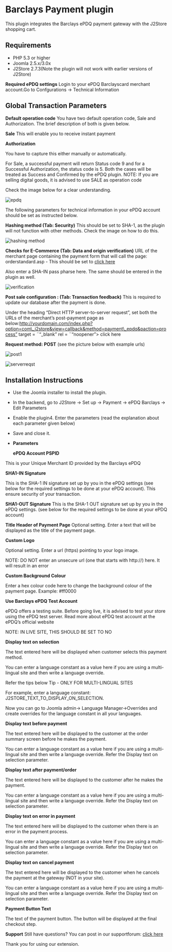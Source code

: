 # Barclays Payment plugin

This plugin integrates the Barclays ePDQ payment gateway with the J2Store shopping cart.

## Requirements <a id="requirements"></a>

* PHP 5.3 or higher
* Joomla 2.5.x/3.0x
* J2Store 2.7.3\(Note the plugin will not work with earlier versions of J2Store\)

**Required ePDQ settings** Login to your ePDQ Barclayscard merchant account.Go to Confgurations → Technical Information

## Global Transaction Parameters <a id="global-transaction-parameters"></a>

**Default operation code** You have two default operation code, Sale and Authorization. The brief description of both is given below.

**Sale** This will enable you to receive instant payment

**Authorization**

You have to capture this either manually or automatically.

For Sale, a successful payment will return Status code 9 and for a Successful Authorization, the status code is 5. Both the cases will be treated as Success and Confirmed by the ePDQ plugin. NOTE: If you are selling digital goods, it is advised to use SALE as operation code

Check the image below for a clear understanding.

![epdq](https://raw.githubusercontent.com/j2store/doc-images/master/payment-methods/barclays-payment-plugin/epdq_plugin_1.png)

The following parameters for technical information in your ePDQ account should be set as instructed below.

**Hashing method \(Tab: Security\)** This should be set to SHA-1, as the plugin will not function with other methods. Check the image on how to do this.

![hashing method](https://raw.githubusercontent.com/j2store/doc-images/master/payment-methods/barclays-payment-plugin/hashing_method.png)

**Checks for E-Commerce \(Tab: Data and origin verification\)** URL of the merchant page containing the payment form that will call the page: orderstandard.asp - This should be set to [click here](http://www.yourdomain.com/)

Also enter a SHA-IN pass pharse here. The same should be entered in the plugin as well.

![verification](https://raw.githubusercontent.com/j2store/doc-images/master/payment-methods/barclays-payment-plugin/tech_info.png)

**Post sale configuration : \(Tab: Transaction feedback\)** This is required to update our database after the payment is done.

Under the heading “Direct HTTP server-to-server request”, set both the URLs of the merchant’s post-payment page as below:http://yourdomain.com/index.php?option=com\_j2store&view=callback&method=payment\_epdq&paction=process” target = ¨“\_blank” rel = ¨“noopener”&gt; click here

**Request method: POST** \(see the picture below with example urls\)

![post1](https://raw.githubusercontent.com/j2store/doc-images/master/payment-methods/barclays-payment-plugin/server_request_1.png)

![serverreqst](https://raw.githubusercontent.com/j2store/doc-images/master/payment-methods/barclays-payment-plugin/server_request_2.png)

## Installation Instructions <a id="installation-instructions"></a>

* Use the Joomla installer to install the plugin.
* In the backend, go to J2Store → Set up → Payment → ePDQ Barclays → Edit Parameters
* Enable the plugin4. Enter the parameters \(read the explanation about each parameter given below\)
* Save and close it.
* **Parameters**

  **ePDQ Account PSPID**

This is your Unique Merchant ID provided by the Barclays ePDQ

**SHA1-IN Signature**

This is the SHA-1 IN signature set up by you in the ePDQ settings \(see below for the required settings to be done at your ePDQ account\). This ensure security of your transaction.

**SHA1-OUT Signature** This is the SHA-1 OUT signature set up by you in the ePDQ settings. \(see below for the required settings to be done at your ePDQ account\)

**Title Header of Payment Page** Optional setting. Enter a text that will be displayed as the title of the payment page.

**Custom Logo**

Optional setting. Enter a url \(https\) pointing to your logo image.

NOTE: DO NOT enter an unsecure url \(one that starts with http://\) here. It will result in an error

**Custom Background Colour**

Enter a hex colour code here to change the background colour of the payment page. Example: \#ff0000

**Use Barclays ePDQ Test Account**

ePDQ offers a testing suite. Before going live, it is advised to test your store using the ePDQ test server. Read more about ePDQ test account at the ePDQ’s official website

NOTE: IN LIVE SITE, THIS SHOULD BE SET TO NO

**Display text on selection**

The text entered here will be displayed when customer selects this payment method.

You can enter a language constant as a value here if you are using a multi-lingual site and then write a language override.

Refer the tips below Tip - ONLY FOR MULTI-LINGUAL SITES

For example, enter a language constant: J2STORE_TEXT_TO_DISPLAY_ON\_SELECTION.

Now you can go to Joomla admin-&gt; Language Manager-&gt;Overrides and create overrides for the language constant in all your languages.

**Display text before payment**

The text entered here will be displayed to the customer at the order summary screen before he makes the payment.

You can enter a language constant as a value here if you are using a multi-lingual site and then write a language override. Refer the Display text on selection parameter.

**Display text after payment/order**

The text entered here will be displayed to the customer after he makes the payment.

You can enter a language constant as a value here if you are using a multi-lingual site and then write a language override. Refer the Display text on selection parameter.

**Display text on error in payment**

The text entered here will be displayed to the customer when there is an error in the payment process.

You can enter a language constant as a value here if you are using a multi-lingual site and then write a language override. Refer the Display text on selection parameter.

**Display text on cancel payment**

The text entered here will be displayed to the customer when he cancels the payment at the gateway \(NOT in your site\).

You can enter a language constant as a value here if you are using a multi-lingual site and then write a language override. Refer the Display text on selection parameter.

**Payment Button Text**

The text of the payment button. The button will be displayed at the final checkout step.

**Support** Still have questions? You can post in our supportforum: [click here](http://j2store.org/forum/index.html)

Thank you for using our extension.

